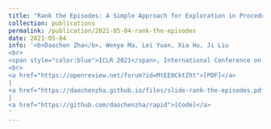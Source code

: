 ```yaml
---
title: "Rank the Episodes: A Simple Approach for Exploration in Procedurally-Generated Environments "
collection: publications
permalink: /publication/2021-05-04-rank-the-episodes
date: 2021-05-04
info: '<b>Daochen Zha</b>, Wenye Ma, Lei Yuan, Xia Hu, Ji Liu
<br>
<span style="color:blue">ICLR 2021</span>, International Conference on Learning Representations
<br>
<a href="https://openreview.net/forum?id=MtEE0CktZht">[PDF]</a>
|
<a href="https://daochenzha.github.io/files/slide-rank-the-episodes.pdf">[Slide]</a>
|
<a href="https://github.com/daochenzha/rapid">[Code]</a>
'
---
```

